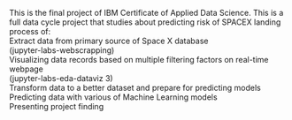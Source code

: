 This is the final project of IBM Certificate of Applied Data Science. This is a full data cycle project that studies about predicting risk of SPACEX landing process of: <br>
  Extract data from primary source of Space X database  <br>
    (jupyter-labs-webscrapping) <br>
  Visualizing data records based on multiple filtering factors on real-time webpage  <br>
    (jupyter-labs-eda-dataviz 3) <br>
  Transform data to a better dataset and prepare for predicting models <br>
  Predicting data with various of Machine Learning models <br>
  Presenting project finding <br>
